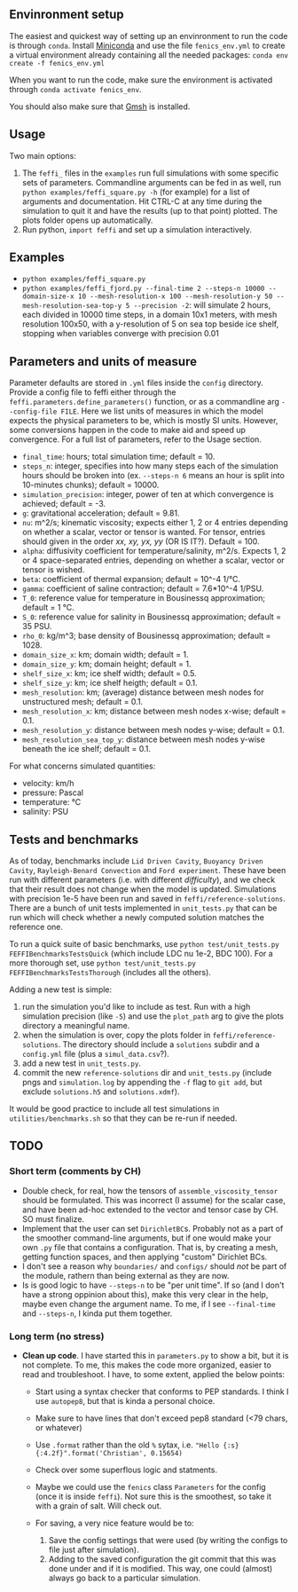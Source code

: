 ## Envinronment setup
The easiest and quickest way of setting up an envinronment to run the code is through `conda`.
Install [Miniconda](https://docs.conda.io/en/latest/miniconda.html) and use the file `fenics_env.yml` to create a virtual environment already containing all the needed packages:
`conda env create -f fenics_env.yml`

When you want to run the code, make sure the environment is activated through `conda activate fenics_env`.

You should also make sure that [Gmsh](http://gmsh.info/) is installed.

## Usage
Two main options:
1) The `feffi_` files in the `examples` run full simulations with some specific sets of parameters. Commandline arguments can be fed in as well, run `python examples/feffi_square.py -h` (for example) for a list of arguments and documentation.
Hit CTRL-C at any time during the simulation to quit it and have the results (up to that point) plotted. The plots folder opens up automatically.
2) Run python, `import feffi` and set up a simulation interactively.

## Examples
- `python examples/feffi_square.py`
- `python examples/feffi_fjord.py --final-time 2 --steps-n 10000 --domain-size-x 10 --mesh-resolution-x 100 --mesh-resolution-y 50 --mesh-resolution-sea-top-y 5 --precision -2`: will simulate 2 hours, each divided in 10000 time steps, in a domain 10x1 meters, with mesh resolution 100x50, with a y-resolution of 5 on sea top beside ice shelf, stopping when variables converge with precision 0.01

## Parameters and units of measure
Parameter defaults are stored in `.yml` files inside the `config` directory. Provide a config file to feffi either through the `feffi.parameters.define_parameters()` function, or as a commandline arg `--config-file FILE`. Here we list units of measures in which the model expects the physical parameters to be, which is mostly SI units. However, some conversions happen in the code to make aid and speed up convergence. For a full list of parameters, refer to the Usage section.

- `final_time`: hours; total simulation time; default = 10.
- `steps_n`: integer, specifies into how many steps each of the simulation hours should be broken into (ex. `--steps-n 6` means an hour is split into 10-minutes chunks); default = 10000.
- `simulation_precision`: integer, power of ten at which convergence is achieved; default = -3.
- `g`: gravitational acceleration; default = 9.81.
- `nu`: m^2/s; kinematic viscosity; expects either 1, 2 or 4 entries depending on whether a scalar, vector or tensor is wanted. For tensor, entries should given in the order _xx, xy, yx, yy_ (OR IS IT?). Default = 100.
- `alpha`: diffusivity coefficient for temperature/salinity, m^2/s. Expects 1, 2 or 4 space-separated entries, depending on whether a scalar, vector or tensor is wished.
- `beta`: coefficient of thermal expansion; default = 10^-4 1/°C.
- `gamma`: coefficient of saline contraction; default = 7.6*10^-4 1/PSU.
- `T_0`: reference value for temperature in Bousinessq approximation; default = 1 °C.
- `S_0`: reference value for salinity in Bousinessq approximation; default = 35 PSU.
- `rho_0`: kg/m^3; base density of Bousinessq approximation; default = 1028.
- `domain_size_x`: km; domain width; default = 1.
- `domain_size_y`: km; domain height; default = 1.
- `shelf_size_x`: km; ice shelf width; default = 0.5.
- `shelf_size_y`: km; ice shelf heigth; default = 0.1.
- `mesh_resolution`: km; (average) distance between mesh nodes for unstructured mesh; default = 0.1.
- `mesh_resolution_x`: km; distance between mesh nodes x-wise; default = 0.1.
- `mesh_resolution_y`: distance between mesh nodes y-wise; default = 0.1.
- `mesh_resolution_sea_top_y`: distance between mesh nodes y-wise beneath the ice shelf; default = 0.1.

For what concerns simulated quantities:

- velocity: km/h
- pressure: Pascal
- temperature: °C
- salinity: PSU

## Tests and benchmarks
As of today, benchmarks include `Lid Driven Cavity`, `Buoyancy Driven Cavity`, `Rayleigh-Benard Convection` and `Ford experiment`. These have been run with different parameters (i.e. with different _difficulty_), and we check that their result does not change when the model is updated. Simulations with precision 1e-5 have been run and saved in `feffi/reference-solutions`. There are a bunch of unit tests implemented in `unit_tests.py` that can be run which will check whether a newly computed solution matches the reference one.

To run a quick suite of basic benchmarks, use `python test/unit_tests.py FEFFIBenchmarksTestsQuick` (which include LDC nu 1e-2, BDC 100). For a more thorough set, use `python test/unit_tests.py FEFFIBenchmarksTestsThorough` (includes all the others).

Adding a new test is simple:
1. run the simulation you'd like to include as test. Run with a high simulation precision (like `-5`) and use the `plot_path` arg to give the plots directory a meaningful name.
2. when the simulation is over, copy the plots folder in `feffi/reference-solutions`. The directory should include a `solutions` subdir and a `config.yml` file (plus a `simul_data.csv`?).
3. add a new test in `unit_tests.py`.
4. commit the new `reference-solutions` dir and `unit_tests.py` (include pngs and `simulation.log` by appending the `-f` flag to `git add`, but exclude `solutions.h5` and `solutions.xdmf`).

It would be good practice to include all test simulations in `utilities/benchmarks.sh` so that they can be re-run if needed.

## TODO
### Short term (comments by CH)
- Double check, for real, how the tensors of `assemble_viscosity_tensor` should be formulated. This was incorrect (I assume) for the scalar case, and have been ad-hoc extended to the vector and tensor case by CH. SO must finalize.
- Implement that the user can set `DirichletBC`s. Probably not as a part of the smoother command-line arguments, but if one would make your own `.py` file that contains a configuration. That is, by creating a mesh, getting function spaces, and then applying "custom" Dirichlet BCs.
- I don't see a reason why `boundaries/` and `configs/` should *not* be part of the module, rathern than being external as they are now.
- Is is good logic to have `--steps-n` to be "per unit time". If so (and I don't have a strong oppinion about this), make this very clear in the help, maybe even change the argument name. To me, if I see `--final-time` and `--steps-n`, I kinda put them together.

### Long term (no stress)
- **Clean up code**. I have started this in `parameters.py` to show a bit, but it is not complete. To me, this makes the code more organized, easier to read and troubleshoot. I have, to some extent, applied the below points:
    + Start using a syntax checker that conforms to PEP standards. I think I use `autopep8`, but that is kinda a personal choice.
    + Make sure to have lines that don't exceed pep8 standard (<79 chars, or whatever)
    + Use `.format` rather than the old `%` sytax, i.e. `"Hello {:s} {:4.2f}".format('Christian', 0.15654)`
    + Check over some superflous logic and statments.
    + Maybe we could use the `fenics` class `Parameters` for the config (once it is inside `feffi`). Not sure this is the smoothest, so take it with a grain of salt. Will check out.
    + For saving, a very nice feature would be to:

        1. Save the config settings that were used (by writing the configs to file just after simulation).
        2. Adding to the saved configuration the git commit that this was done under and if it is modified.
        This way, one could (almost) always go back to a particular simulation.
